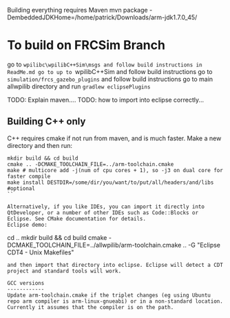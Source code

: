 Building everything requires Maven
mvn package -DembeddedJDKHome=/home/patrick/Downloads/arm-jdk1.7.0_45/


To build on FRCSim Branch
=========================
go to `wpilibc\wpilibC++Sim\msgs and follow build instructions in ReadMe.md
go to up to `wpilibC++Sim and follow build instructions
go to `simulation/frcs_gazebo_plugins` and follow build instructions
go to main allwpilib directory and run `gradlew eclipsePlugins`


TODO: Explain maven....
TODO: how to import into eclipse correctly...

Building C++ only
------------------

C++ requires cmake if not run from maven, and is much faster. 
Make a new directory and then run:
```
mkdir build && cd build
cmake .. -DCMAKE_TOOLCHAIN_FILE=../arm-toolchain.cmake
make # multicore add -j(num of cpu cores + 1), so -j3 on dual core for faster compile
make install DESTDIR=/some/dir/you/want/to/put/all/headers/and/libs #optional
``

Alternatively, if you like IDEs, you can import it directly into QtDeveloper, or a number of other IDEs such as Code::Blocks or Eclipse. See CMake documentation for details.
Eclipse demo:
```
cd ..
mkdir build && cd build
cmake -DCMAKE_TOOLCHAIN_FILE=../allwpilib/arm-toolchain.cmake .. -G "Eclipse CDT4 - Unix Makefiles"
```
and then import that directory into eclipse. Eclipse will detect a CDT project and standard tools will work.

GCC versions
------------
Update arm-toolchain.cmake if the triplet changes (eg using Ubuntu repo arm compiler is arm-linux-gnueabi) or in a non-standard location. Currently it assumes that the compiler is on the path.
